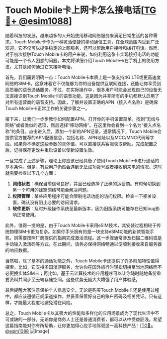 # Touch Mobile卡上网卡怎么接电话[[TG💪+ @esim1088](https://t.me/s/esim1088)]

随着科技的发展，越来越多的人开始使用移动网络服务来满足日常生活的各种需求。Touch Mobile卡作为一种灵活便捷的移动通信工具，在全球范围内受到广泛欢迎。它不仅可以提供稳定的上网服务，还可以帮助用户接听和拨打电话。然而，对于初次接触Touch Mobile卡的用户来说，如何利用这张卡实现接打电话的功能可能是一个令人困惑的问题。本文将详细介绍Touch Mobile卡在手机上的使用方法，尤其是如何通过它来接听电话。

首先，我们需要明确一点：Touch Mobile卡本质上是一张支持4G LTE或更高速度网络的SIM卡。这意味着它不仅能够为你的设备提供互联网连接，还能让你享受到高质量的语音通话服务。不过，在实际操作中，很多用户可能会发现自己的设备无法直接识别Touch Mobile卡的语音功能。这是因为并非所有的手机都默认启用了对所有运营商的语音支持。因此，了解并设置正确的APN（接入点名称）是确保Touch Mobile卡正常工作的关键步骤之一。

接下来，让我们一步步教你如何配置APN。打开你的手机设置菜单，找到“无线与网络”或者类似的选项，然后选择“移动网络”。在这里你会看到一个名为“接入点名称”的条目。点击进入后，添加一个新的APN记录。通常情况下，Touch Mobile会提供官方推荐的APN配置信息，包括名称、APN地址以及MCC/MNC代码等字段。如果你不确定这些参数的具体值，可以直接联系客服获取帮助。完成配置之后，记得保存更改并重启设备以使新设置生效。

一旦完成了上述步骤，理论上你应该已经具备了使用Touch Mobile卡进行通话的基本条件。但是，有些用户仍然会遇到无法成功拨号或者接收到来电的情况。这时就需要检查以下几个方面：

1. **网络状态**：确保当前信号良好，并且已经选择了正确的运营商。有时候切换到另一个可用的蜂窝网络可能会解决问题。
2. **权限管理**：某些应用程序可能会限制电话功能的访问权限。检查一下相关设置，确认没有阻止必要的访问请求。
3. **软件更新**：及时升级操作系统至最新版本，因为旧版系统可能存在已知bug影响正常使用。

此外，值得一提的是，由于Touch Mobile卡采用eSIM技术，其安装过程相较于传统物理SIM卡更为复杂。如果你手头拥有的是一块支持eSIM功能的新款智能手机，则需要按照厂商提供的指南完成激活流程。这一步骤通常涉及扫描二维码或是手动输入激活码等方式。在此期间，请务必保持网络畅通以便顺利接收来自服务器的响应数据。

当然啦，除了基本的通话功能之外，Touch Mobile卡还提供了许多附加特性值得探索。比如，它支持多国漫游服务，允许你在国外旅行时轻松切换至当地网络而不必更换实体SIM卡；再比如，基于云计算技术的应用程序可以让你随时随地备份重要资料并同步至云端存储空间。这些优势无疑大大增强了用户体验感。

最后提醒大家注意保护个人信息安全。无论是购买Touch Mobile卡还是使用过程中，都应该遵循正规渠道操作，并妥善保管好自己的账户密码及相关凭证。只有这样，才能最大程度地避免潜在风险。

总之，Touch Mobile卡以其强大的性能和多样化的应用场景成为了现代生活中不可或缺的一部分。无论你是商务人士还是普通消费者，都可以从中受益匪浅。希望这篇指南能对你有所帮助，让你更加得心应手地驾驭这一高科技产品！[[TG💪+ @esim1088](https://t.me/s/esim1088) ![Image](https://i.postimg.cc/4NQfJmqS/Snipaste-2025-05-13-00-14-12.png)]